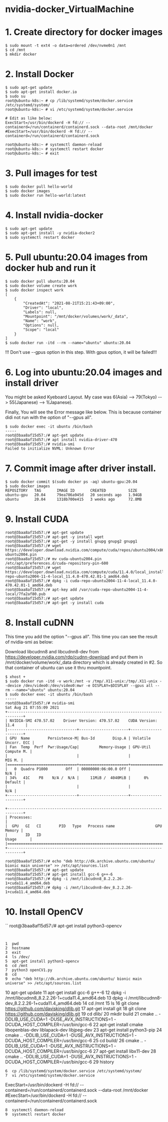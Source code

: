 # nvidia-docker_VirtualMachine

# 1. Create directory for docker images
```
$ sudo mount -t ext4 -o data=ordered /dev/nvme0n1 /mnt
$ cd /mnt
$ mkdir docker
```

# 2. Install Docker
```
$ sudo apt-get update
$ sudo apt-get install docker.io
$ sudo su
root@ubuntu-k8s:~ # cp /lib/systemd/system/docker.service /etc/systemd/system/
root@ubuntu-k8s:~ # vi /etc/systemd/system/docker.service 

# Edit as like below:
ExecStart=/usr/bin/dockerd -H fd:// --containerd=/run/containerd/containerd.sock --data-root /mnt/docker
#ExecStart=/usr/bin/dockerd -H fd:// --containerd=/run/containerd/containerd.sock

root@ubuntu-k8s:~ # systemctl daemon-reload
root@ubuntu-k8s:~ # systemctl restart docker
root@ubuntu-k8s:~ # exit
```

# 3. Pull images for test
```
$ sudo docker pull hello-world
$ sudo docker images
$ sudo docker run hello-world:latest
```

# 4. Install nvidia-docker
```
$ sudo apt-get update
$ sudo apt-get install -y nvidia-docker2
$ sudo systemctl restart docker
```

# 5. Pull ubuntu:20.04 images from docker hub and run it
```
$ sudo docker pull ubuntu:20.04
$ sudo docker volume create work
$ sudo docker inspect work
[
    {
        "CreatedAt": "2021-08-21T15:21:43+09:00",
        "Driver": "local",
        "Labels": null,
        "Mountpoint": "/mnt/docker/volumes/work/_data",
        "Name": "work",
        "Options": null,
        "Scope": "local"
    }
]
$ sudo docker run -itd --rm --name="ubuntu" ubuntu:20.04
```
!!! Don't use --gpus option in this step. With gpus option, it will be failed!!!



# 6. Log into ubuntu:20.04 images and install driver
You might be asked Kyeboard Layout. My case was 6(Asia) --> 79(Tokyo) --> 55(Japanese) --> 1(Japanese). 

Finally, You will see the Error message like below. This is because container didi not run with the option of "--gpus all".
```
$ sudo docker exec -it ubuntu /bin/bash
-----
root@3baa8af15d57:/# apt-get update
root@3baa8af15d57:/# apt install nvidia-driver-470
root@3baa8af15d57:/# nvidia-smi
Failed to initialize NVML: Unknown Error
```



# 7. Commit image after driver install.
```
$ sudo docker commit $(sudo docker ps -aq) ubuntu-gpu:20.04
$ sudo docker images
REPOSITORY   TAG       IMAGE ID       CREATED          SIZE
ubuntu-gpu   20.04     79ea786a945d   20 seconds ago   1.94GB
ubuntu       20.04     1318b700e415   3 weeks ago      72.8MB
```


# 9. Install CUDA
```
root@3baa8af15d57:/# apt-get update
root@3baa8af15d57:/# apt-get -y install wget
root@3baa8af15d57:/# apt-get -y install gnupg gnupg2 gnupg1 
root@3baa8af15d57:/# wget https://developer.download.nvidia.com/compute/cuda/repos/ubuntu2004/x86_64/cuda-ubuntu2004.pin
root@3baa8af15d57:/# mv cuda-ubuntu2004.pin /etc/apt/preferences.d/cuda-repository-pin-600
root@3baa8af15d57:/# wget https://developer.download.nvidia.com/compute/cuda/11.4.0/local_installers/cuda-repo-ubuntu2004-11-4-local_11.4.0-470.42.01-1_amd64.deb
root@3baa8af15d57:/# dpkg -i cuda-repo-ubuntu2004-11-4-local_11.4.0-470.42.01-1_amd64.deb
root@3baa8af15d57:/# apt-key add /var/cuda-repo-ubuntu2004-11-4-local/7fa2af80.pub
root@3baa8af15d57:/# apt-get update
root@3baa8af15d57:/# apt-get -y install cuda
```



# 8. Install cuDNN
This time you add the option "--gpus all". This time you can see the result of nvidia-smi as below:

Download libcudnn8 and libcudnn8-dev from https://developer.nvidia.com/rdp/cudnn-download and put them in /mnt/docker/volume/work/\_data directory which is already created in #2. So that container of ubuntu can use it thru mountpoint.
```
$ xhost +
$ sudo docker run -itd -v work:/mnt -v /tmp/.X11-unix:/tmp/.X11-unix --device /dev/video0:/dev/video0:mwr -e DISPLAY=$DISPLAY --gpus all --rm --name="ubuntu" ubuntu:20.04
$ sudo docker exec -it ubuntu /bin/bash
-----
root@3baa8af15d57:/# nvidia-smi
Sat Aug 21 07:55:09 2021       
+-----------------------------------------------------------------------------+
| NVIDIA-SMI 470.57.02    Driver Version: 470.57.02    CUDA Version: 11.4     |
|-------------------------------+----------------------+----------------------+
| GPU  Name        Persistence-M| Bus-Id        Disp.A | Volatile Uncorr. ECC |
| Fan  Temp  Perf  Pwr:Usage/Cap|         Memory-Usage | GPU-Util  Compute M. |
|                               |                      |               MIG M. |
|===============================+======================+======================|
|   0  Quadro P1000        Off  | 00000000:06:00.0 Off |                  N/A |
| 34%   41C    P8    N/A /  N/A |     11MiB /  4040MiB |      0%      Default |
|                               |                      |                  N/A |
+-------------------------------+----------------------+----------------------+
                                                                               
+-----------------------------------------------------------------------------+
| Processes:                                                                  |
|  GPU   GI   CI        PID   Type   Process name                  GPU Memory |
|        ID   ID                                                   Usage      |
|=============================================================================|
+-----------------------------------------------------------------------------+

root@3baa8af15d57:/# echo "deb http://dk.archive.ubuntu.com/ubuntu/ bionic main universe" >> /etc/apt/sources.list
root@3baa8af15d57:/# apt-get update
root@3baa8af15d57:/# apt-get install gcc-6 g++-6
root@3baa8af15d57:/# dpkg -i /mnt/libcudnn8_8.2.2.26-1+cuda11.4_amd64.deb 
root@3baa8af15d57:/# dpkg -i /mnt/libcudnn8-dev_8.2.2.26-1+cuda11.4_amd64.deb 
```

# 10. Install OpenCV

``
root@3baa8af15d57:/# apt-get install python3-opencv
```


```
    1  pwd
    2  hostname
    3  exit
    4  ls /dev/
    5  apt-get install python3-opencv
    6  cd /mnt
    7  python3 openCV1.py 
    8  cd
    9  echo "deb http://dk.archive.ubuntu.com/ubuntu/ bionic main universe" >> /etc/apt/sources.list
   10  apt-get update
   11  apt-get install gcc-6 g++-6
   12  dpkg -i /mnt/libcudnn8_8.2.2.26-1+cuda11.4_amd64.deb 
   13  dpkg -i /mnt/libcudnn8-dev_8.2.2.26-1+cuda11.4_amd64.deb 
   14  cd /mnt
   15  ls
   16  git clone https://github.com/davisking/dlib.git
   17  apt-get install git
   18  git clone https://github.com/davisking/dlib.git
   19  cd dlib/
   20  mkdir build
   21  cmake .. -DDLIB_USE_CUDA=1 -DUSE_AVX_INSTRUCTIONS=1 -DCUDA_HOST_COMPILER=/usr/bin/gcc-6
   22  apt-get install cmake libopenblas-dev liblapack-dev libjpeg-dev
   23  apt-get install python3-pip
   24  cmake .. -DDLIB_USE_CUDA=1 -DUSE_AVX_INSTRUCTIONS=1 -DCUDA_HOST_COMPILER=/usr/bin/gcc-6
   25  cd build/
   26  cmake .. -DDLIB_USE_CUDA=1 -DUSE_AVX_INSTRUCTIONS=1 -DCUDA_HOST_COMPILER=/usr/bin/gcc-6
   27  apt-get install libx11-dev
   28  cmake .. -DDLIB_USE_CUDA=1 -DUSE_AVX_INSTRUCTIONS=1 -DCUDA_HOST_COMPILER=/usr/bin/gcc-6
   29  history



    6  cp /lib/systemd/system/docker.service /etc/systemd/system/
    7  vi /etc/systemd/system/docker.service 

ExecStart=/usr/bin/dockerd -H fd:// --containerd=/run/containerd/containerd.sock --data-root /mnt/docker
#ExecStart=/usr/bin/dockerd -H fd:// --containerd=/run/containerd/containerd.sock




    8  systemctl daemon-reload
    9  systemctl restart docker


```
